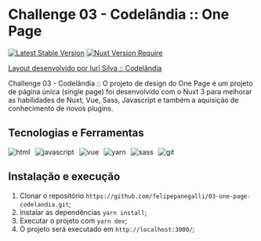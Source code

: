 # Challenge 03 - Codelândia :: One Page

[![Latest Stable Version](https://badgen.net/badge/Vue/3.0+/green)](https://badgen.net/packagist/lang/vue)
[![Nuxt Version Require](https://badgen.net/badge/Nuxt/3.x/green)](https://badgen.net/badge/nuxt/3.x/green)

[comment]: <> (<img src="./assets/images/cover.png" alt="capa do projeto" />)
<p><a href="https://github.com/iuricode" target="_blank">Layout desenvolvido por Iuri Silva :: Codelândia</a></p>


Challenge 03 - Codelândia :: O projeto de design do One Page é um projeto de página única (single page) foi desenvolvido com o Nuxt 3 para melhorar as
habilidades de Nuxt, Vue, Sass, Javascript e também a aquisição de conhecimento de novos plugins.

## Tecnologias e Ferramentas

<div style="display: flex; gap: 10px">
<img src="https://img.shields.io/badge/HTML5-E34F26?style=for-the-badge&logo=html5&logoColor=white" alt="html"/>
<img src="https://img.shields.io/badge/JavaScript-323330?style=for-the-badge&logo=javascript&logoColor=F7DF1E" alt="javascript"/>
<img src="https://img.shields.io/badge/Vue.js-35495E?style=for-the-badge&logo=vuedotjs&logoColor=4FC08D" alt="vue"/>
<img src="https://img.shields.io/badge/Yarn-2C8EBB?style=for-the-badge&logo=yarn&logoColor=white" alt="yarn"/>
<img src="https://img.shields.io/badge/Sass-CC6699?style=for-the-badge&logo=sass&logoColor=white" alt="sass"/>
<img src="https://img.shields.io/badge/Git-F05032?style=for-the-badge&logo=git&logoColor=white" alt="git"/>
</div>

## Instalação e execução

1. Clonar o repositório `https://github.com/felipepanegalli/03-one-page-codelandia.git`;
2. Instalar as dependências `yarn install`;
3. Executar o projeto com `yarn dev`;
4. O projeto será executado em `http://localhost:3000/`;